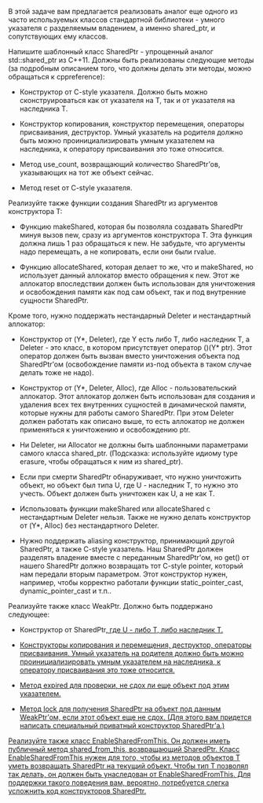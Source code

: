 В этой задаче вам предлагается реализовать аналог еще одного из часто используемых классов стандартной библиотеки - умного указателя с разделяемым владением, а именно shared\_ptr, и сопутствующих ему классов.

Напишите шаблонный класс SharedPtr<T> - упрощенный аналог std::shared\_ptr<T> из C++11. Должны быть реализованы следующие методы (за подробным описанием того, что должны делать эти методы, можно обращаться к cppreference):

-   Конструктор от C-style указателя. Должно быть можно сконструироваться как от указателя на T, так и от указателя на наследника T.
    
-   Конструктор копирования, конструктор перемещения, операторы присваивания, деструктор. Умный указатель на родителя должно быть можно проинициализировать умным указателем на наследника, к оператору присваивания это тоже относится.
    
-   Метод use\_count, возвращающий количество SharedPtr’ов, указывающих на тот же объект сейчас.
    
-   Метод reset от C-style указателя.
    

Реализуйте также функции создания SharedPtr из аргументов конструктора T:

-   Функцию makeShared, которая бы позволяла создавать SharedPtr минуя вызов new, сразу из аргументов конструктора T. Эта функция должна лишь 1 раз обращаться к new. Не забудьте, что аргументы надо перемещать, а не копировать, если они были rvalue.
    
-   Функцию allocateShared, которая делает то же, что и makeShared, но использует данный аллокатор вместо обращения к new. Этот же аллокатор впоследствии должен быть использован для уничтожения и освобождения памяти как под сам объект, так и под внутренние сущности SharedPtr.
    

Кроме того, нужно поддержать нестандарный Deleter и нестандартный аллокатор:

-   Конструктор от (Y\*, Deleter), где Y есть либо T, либо наследник T, а Deleter - это класс, в котором присутствует оператор ()(Y\* ptr). Этот оператор должен быть вызван вместо уничтожения объекта под SharedPtr’ом (освобождение памяти из-под объекта в таком случае делать тоже не надо).
    
-   Конструктор от (Y\*, Deleter, Alloc), где Alloc - пользовательский аллокатор. Этот аллокатор должен быть использован для создания и удаления всех тех внутренних сущностей в динамической памяти, которые нужны для работы самого SharedPtr. При этом Deleter должен работать как описано выше, то есть аллокатор не должен применяться к уничтожению и освобождению ptr.
    
-   Ни Deleter, ни Allocator не должны быть шаблонными параметрами самого класса shared\_ptr. (Подсказка: используйте идиому type erasure, чтобы обращаться к ним из shared\_ptr).
    
-   Если при смерти SharedPtr<T> обнаруживает, что нужно уничтожить объект, но объект был типа U, где U - наследник T, то нужно это учесть. Объект должен быть уничтожен как U, а не как T.
    
-   Использовать функции makeShared или allocateShared с нестандартным Deleter нельзя. Также не нужно делать конструктор от (Y\*, Alloc) без нестандартного Deleter.
    
-   Нужно поддержать aliasing конструктор, принимающий другой SharedPtr, а также C-style указатель. Наш SharedPtr должен разделять владение вместе с переданным SharedPtr’ом, но get() от нашего SharedPtr должно возвращать тот C-style pointer, который нам передали вторым параметром. Этот конструктор нужен, например, чтобы корректно работали функции static\_pointer\_cast, dynamic\_pointer\_cast и т.п..
    

Реализуйте также класс WeakPtr<T>. Должно быть поддержано следующее:

-   Конструктор от SharedPtr<U>, где U - либо T, либо наследник T.
    
-   Конструкторы копирования и перемещения, деструктор, операторы присваивания. Умный указатель на родителя должно быть можно проинициализировать умным указателем на наследника, к оператору присваивания это тоже относится.
    
-   Метод expired для проверки, не сдох ли еще объект под этим указателем.
    
-   Метод lock для получения SharedPtr на объект под данным WeakPtr’ом, если этот объект еще не сдох. (Для этого вам придется написать специальный приватный конструктор SharedPtr’а.)
    

Реализуйте также класс EnableSharedFromThis<T>. Он должен иметь публичный метод shared\_from\_this, возвращающий SharedPtr<T>. Класс EnableSharedFromThis<T> нужен для того, чтобы из методов объектов T уметь возвращать SharedPtr на текущий объект. Чтобы тип T позволял так делать, он должен быть унаследован от EnableSharedFromThis<T>. Для поддержки такого поведения вам, вероятно, потребуется слегка усложнить код конструкторов SharedPtr.
